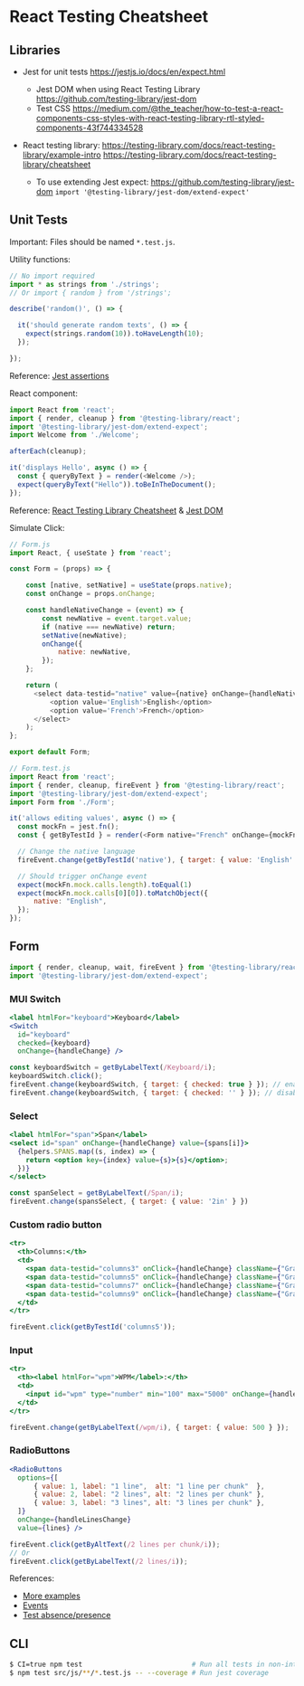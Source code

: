 # React Testing Cheatsheet


## Libraries

* Jest for unit tests
https://jestjs.io/docs/en/expect.html
  * Jest DOM when using React Testing Library
https://github.com/testing-library/jest-dom
  * Test CSS https://medium.com/@the_teacher/how-to-test-a-react-components-css-styles-with-react-testing-library-rtl-styled-components-43f744334528

* React testing library: https://testing-library.com/docs/react-testing-library/example-intro
https://testing-library.com/docs/react-testing-library/cheatsheet
  * To use extending Jest expect: https://github.com/testing-library/jest-dom
`import '@testing-library/jest-dom/extend-expect'`


## Unit Tests

Important: Files should be named `*.test.js`.

Utility functions:

```javascript
// No import required
import * as strings from './strings';
// Or import { random } from '/strings';

describe('random()', () => {

  it('should generate random texts', () => {
    expect(strings.random(10)).toHaveLength(10); 
  });

});
```

Reference: [Jest assertions](https://jestjs.io/docs/en/expect.html)

React component:

```javascript
import React from 'react';
import { render, cleanup } from '@testing-library/react';
import '@testing-library/jest-dom/extend-expect';
import Welcome from './Welcome';

afterEach(cleanup);

it('displays Hello', async () => {
  const { queryByText } = render(<Welcome />);
  expect(queryByText("Hello")).toBeInTheDocument();
});
```

Reference: [React Testing Library Cheatsheet](https://testing-library.com/docs/react-testing-library/cheatsheet) & [Jest DOM](https://github.com/testing-library/jest-dom#tobeinthedocument)

Simulate Click:

```javascript
// Form.js
import React, { useState } from 'react';

const Form = (props) => {

    const [native, setNative] = useState(props.native);
    const onChange = props.onChange;

    const handleNativeChange = (event) => {
        const newNative = event.target.value;
        if (native === newNative) return;
        setNative(newNative);
        onChange({
            native: newNative,
        });
    };

    return (
      <select data-testid="native" value={native} onChange={handleNativeChange}>
          <option value='English'>English</option>
          <option value='French'>French</option>
      </select>
    );
};

export default Form;

// Form.test.js
import React from 'react';
import { render, cleanup, fireEvent } from '@testing-library/react';
import '@testing-library/jest-dom/extend-expect';
import Form from './Form';

it('allows editing values', async () => {
  const mockFn = jest.fn();
  const { getByTestId } = render(<Form native="French" onChange={mockFn} />);

  // Change the native language
  fireEvent.change(getByTestId('native'), { target: { value: 'English' } })

  // Should trigger onChange event
  expect(mockFn.mock.calls.length).toEqual(1)
  expect(mockFn.mock.calls[0][0]).toMatchObject({
      native: "English",
  });
});
```

## Form

```javascript
import { render, cleanup, wait, fireEvent } from '@testing-library/react';
import '@testing-library/jest-dom/extend-expect';
```

### MUI Switch

```jsx
<label htmlFor="keyboard">Keyboard</label>
<Switch
  id="keyboard"
  checked={keyboard}
  onChange={handleChange} />
```

```javascript
const keyboardSwitch = getByLabelText(/Keyboard/i);
keyboardSwitch.click();
fireEvent.change(keyboardSwitch, { target: { checked: true } }); // enable
fireEvent.change(keyboardSwitch, { target: { checked: '' } }); // disable
```

### Select

```jsx
<label htmlFor="span">Span</label>
<select id="span" onChange={handleChange} value={spans[i]}>
  {helpers.SPANS.map((s, index) => {
    return <option key={index} value={s}>{s}</option>;
  })}
</select>
```

```javascript
const spanSelect = getByLabelText(/Span/i);
fireEvent.change(spansSelect, { target: { value: '2in' } })
```

### Custom radio button

```jsx
<tr>
  <th>Columns:</th>
  <td>
    <span data-testid="columns3" onClick={handleChange} className={"GraphicOption" + (columns === 3 ? ' selected' : '')} data-value={3}>3</span>
    <span data-testid="columns5" onClick={handleChange} className={"GraphicOption" + (columns === 5 ? ' selected' : '')} data-value={5}>5</span>
    <span data-testid="columns7" onClick={handleChange} className={"GraphicOption" + (columns === 7 ? ' selected' : '')} data-value={7}>7</span>
    <span data-testid="columns9" onClick={handleChange} className={"GraphicOption" + (columns === 9 ? ' selected' : '')} data-value={9}>9</span>
  </td>
</tr>
```

```javascript
fireEvent.click(getByTestId('columns5'));
```

### Input

```jsx
<tr>
  <th><label htmlFor="wpm">WPM</label>:</th>
  <td>
    <input id="wpm" type="number" min="100" max="5000" onChange={handleChange} value={wpm} />
  </td>
</tr>
```

```javascript
fireEvent.change(getByLabelText(/wpm/i), { target: { value: 500 } });
```

### RadioButtons

```jsx
<RadioButtons 
  options={[
      { value: 1, label: "1 line",  alt: "1 line per chunk"  }, 
      { value: 2, label: "2 lines", alt: "2 lines per chunk" }, 
      { value: 3, label: "3 lines", alt: "3 lines per chunk" },
  ]} 
  onChange={handleLinesChange} 
  value={lines} />
```

```javascript
fireEvent.click(getByAltText(/2 lines per chunk/i));
// Or    
fireEvent.click(getByLabelText(/2 lines/i));    
```

References:
* [More examples](https://github.com/testing-library/react-testing-library#more-examples)
* [Events](https://github.com/testing-library/dom-testing-library/blob/master/src/events.js)
* [Test absence/presence](http://testing-library.com/docs/guide-disappearance)


## CLI

```bash
$ CI=true npm test                           # Run all tests in non-interactive mode
$ npm test src/js/**/*.test.js -- --coverage # Run jest coverage
```